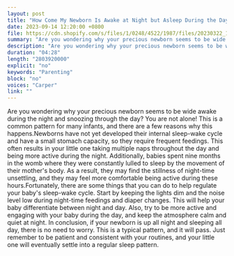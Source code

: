 ```yaml
---
layout: post
title: "How Come My Newborn Is Awake at Night but Asleep During the Day?"
date: 2023-09-14 12:20:00 +0800
file: https://cdn.shopify.com/s/files/1/0248/4522/1987/files/20230322_1.mp3?v=1679490331
summary: "Are you wondering why your precious newborn seems to be wide awake during the night and snoozing through the day? You are not alone! This is a common pattern for many infants, and there are a few reasons why this happens.Newborns have not yet developed their internal sleep-wake cycle and have a small stomach capacity, so they require frequent feedings. This often results in your little one taking multiple naps throughout the day and being more active during the night. Additionally, babies spent nine months in the womb where they were constantly lulled to sleep by the movement of their mother's body. As a result, they may find the stillness of night-time unsettling, and they may feel more comfortable being active during these hours.Fortunately, there are some things that you can do to help regulate your baby's sleep-wake cycle. Start by keeping the lights dim and the noise level low during night-time feedings and diaper changes. This will help your baby differentiate between night and day. Also, try to be more active and engaging with your baby during the day, and keep the atmosphere calm and quiet at night. In conclusion, if your newborn is up all night and sleeping all day, there is no need to worry. This is a typical pattern, and it will pass. Just remember to be patient and consistent with your routines, and your little one will eventually settle into a regular sleep pattern."
description: "Are you wondering why your precious newborn seems to be wide awake during the night and snoozing through the day? You are not alone! This is a common pattern for many infants, and there are a few reasons why this happens.Newborns have not yet developed their internal sleep-wake cycle and have a small stomach capacity, so they require frequent feedings. This often results in your little one taking multiple naps throughout the day and being more active during the night. Additionally, babies spent nine months in the womb where they were constantly lulled to sleep by the movement of their mother's body. As a result, they may find the stillness of night-time unsettling, and they may feel more comfortable being active during these hours.Fortunately, there are some things that you can do to help regulate your baby's sleep-wake cycle. Start by keeping the lights dim and the noise level low during night-time feedings and diaper changes. This will help your baby differentiate between night and day. Also, try to be more active and engaging with your baby during the day, and keep the atmosphere calm and quiet at night. In conclusion, if your newborn is up all night and sleeping all day, there is no need to worry. This is a typical pattern, and it will pass. Just remember to be patient and consistent with your routines, and your little one will eventually settle into a regular sleep pattern. "
duration: "04:28"
length: "2803920000"
explicit: "no"
keywords: "Parenting"
block: "no"
voices: "Carper"
link: ""
---
```


Are you wondering why your precious newborn seems to be wide awake during the night and snoozing through the day? You are not alone! This is a common pattern for many infants, and there are a few reasons why this happens.Newborns have not yet developed their internal sleep-wake cycle and have a small stomach capacity, so they require frequent feedings. This often results in your little one taking multiple naps throughout the day and being more active during the night. Additionally, babies spent nine months in the womb where they were constantly lulled to sleep by the movement of their mother's body. As a result, they may find the stillness of night-time unsettling, and they may feel more comfortable being active during these hours.Fortunately, there are some things that you can do to help regulate your baby's sleep-wake cycle. Start by keeping the lights dim and the noise level low during night-time feedings and diaper changes. This will help your baby differentiate between night and day. Also, try to be more active and engaging with your baby during the day, and keep the atmosphere calm and quiet at night. In conclusion, if your newborn is up all night and sleeping all day, there is no need to worry. This is a typical pattern, and it will pass. Just remember to be patient and consistent with your routines, and your little one will eventually settle into a regular sleep pattern.
